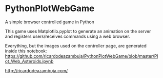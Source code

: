 # PythonPlotWebGame
A simple browser controlled game in Python

This game uses Matplotlib.pyplot to generate an animation on the server and registers users/receives commands using a web browser.

Everything, but the images used on the controller page, are generated inside this notebook:  
https://github.com/ricardodeazambuja/PythonPlotWebGame/blob/master/Plot_Web_Asteroids.ipynb  


http://ricardodeazambuja.com/
